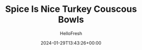 ---
draft: true # Use this only for setting draft status
hidden: false # Use this to hide unwanted recipes
slug: # <post-title>
title: 'Spice Is Nice Turkey Couscous Bowls'
description: "A big bowl of savory warm goodness is just how we like to end our day. Try this easy, tasty dinner bowl idea from the OG bowl lovers. Start with fluffy couscous, combine it with sweet za’atar-roasted carrots and zooks, then top with savory soy sauce and Tunisian-spiced turkey. A drizzle of creamy garlic-lemon sauce, and sprinkle with crunchy almonds and scallion greens adds deliciousness in every bite. Now curl up on the couch with a spoon and dig in!"
image: https://img.hellofresh.com/f_auto,fl_lossy,q_auto,w_1200/hellofresh_s3/image/spice-is-nice-turkey-couscous-bowls-fe203262.jpg
date: 2024-01-29T13:43:26+00:00
author: HelloFresh

tags: ['Protein Smart']
categories: "main course"
cuisines: "Middle Eastern"
allergens: ['Sesame', 'Wheat', 'Milk', 'Soy', 'Tree Nuts']

calories: 670
preptime: ['30 minutes', '10 minutes']
cooktime: # 180 = 3 Hours | In minutes
totaltime: PT30M
servings: 2

links:
  - description: "A big bowl of savory warm goodness is just how we like to end our day. Try this easy, tasty dinner bowl idea from the OG bowl lovers. Start with fluffy couscous, combine it with sweet za’atar-roasted carrots and zooks, then top with savory soy sauce and Tunisian-spiced turkey. A drizzle of creamy garlic-lemon sauce, and sprinkle with crunchy almonds and scallion greens adds deliciousness in every bite. Now curl up on the couch with a spoon and dig in!"
    website: https://www.hellofresh.com/recipes/spice-is-nice-turkey-couscous-bowls-659d96ae145e14b9dce0905b
    image: https://img.hellofresh.com/f_auto,fl_lossy,q_auto,w_1200/hellofresh_s3/image/spice-is-nice-turkey-couscous-bowls-fe203262.jpg
 
weight: # 1 | You can add weight to some posts to override the default sorting (date descending)

comments: false # Keep False

ingredients: ['12 ounce Carrots', '1 unit Zucchini', "1 tablespoon Za'atar Spice", '2.5 ounce Israeli Couscous', '1 unit Chicken Stock Concentrate', '2 unit Scallions', '2 clove Garlic', '1 unit Lemon', '3 tablespoon Sour Cream', '10 ounce Ground Turkey', '1 tablespoon Turkish Spice Blend', '2 tablespoon Soy Sauce', '½ ounce Sliced Almonds', ' Salt', ' Pepper', '1 tablespoon Olive Oil', '1 teaspoon Cooking Oil']

instructionTitles: ['Start Prep & Roast Veggies', 'Cook Couscous', 'Finish Prep', 'Make Sauce', 'Cook Turkey', 'Finish & Serve']
instructions: ['• Adjust rack to top position and preheat oven to 425 degrees. Wash and dry produce. • Quarter zucchini lengthwise; slice crosswise into ½-inch-thick pieces. Trim, peel, and cut carrots on a diagonal into ¼-inch-thick pieces (halve lengthwise first if carrots are on the larger side). • Toss zucchini and carrots on a baking sheet with a large drizzle of olive oil, half the Za’atar Spice (all for 4 servings), salt, and pepper. (TIP: For easy cleanup, line sheet with aluminum foil first.) Roast on top rack until browned and tender, 18-22 minutes.', '• Meanwhile, in a small pot, combine couscous, stock concentrate, 1 cup water (2 cups for 4 servings), and a pinch of salt. Bring to a boil, then cover and reduce heat to low. Cook until tender, 6-8 minutes. • Keep covered off heat until ready to serve.', '• Peel and mince or grate garlic; reserve a pinch in a small bowl. Zest and quarter lemon. Trim and thinly slice scallions, separating whites from greens.', '• To bowl with reserved garlic, add sour cream and a pinch of lemon zest (big pinch for 4 servings). Add water 1 tsp at a time until sauce reaches a drizzling consistency. Season with salt and pepper.', '• Heat a drizzle of oil in a large pan over medium-high heat. Add scallion whites and a pinch of salt; cook, stirring, until fragrant, 1 minute. • Add turkey*, Turkish Spice Blend, half the soy sauce (all for 4 servings), and remaining garlic. Cook, breaking meat up into pieces, until turkey is cooked through, 4-6 minutes. Season with salt and pepper to taste. TIP: Near the end of cooking, stir in a splash of water and scrape up browned bits from bottom of pan to ensure turkey is saucy and flavorful!', '• Fluff couscous with a fork; stir in roasted veggies, a squeeze of lemon juice (two squeezes for 4 servings), and a drizzle of olive oil. Taste and season with salt and pepper. • Divide couscous between bowls; top with turkey. Drizzle with sauce and garnish with almonds and scallion greens. Serve with any remaining lemon wedges on the side. Ground Turkey is fully cooked when internal temperature reaches 165°.']
---